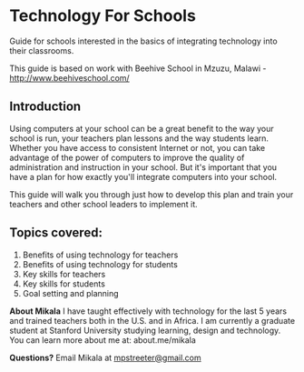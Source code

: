 Technology For Schools
====================

Guide for schools interested in the basics of integrating technology into their classrooms.

This guide is based on work with Beehive School in Mzuzu, Malawi - http://www.beehiveschool.com/

Introduction
-----------
Using computers at your school can be a great benefit to the way your school is run, your teachers plan lessons and the way students learn. Whether you have access to consistent Internet or not, you can take advantage of the power of computers to improve the quality of administration and instruction in your school. But it's important that you have a plan for how exactly you'll integrate computers into your school. 

This guide will walk you through just how to develop this plan and train your teachers and other school leaders to implement it. 

Topics covered:
------------------
1. Benefits of using technology for teachers
2. Benefits of using technology for students
3. Key skills for teachers
4. Key skills for students
5. Goal setting and planning

**About Mikala** I have taught effectively with technology for the last 5 years and trained teachers both in the U.S. and in Africa. I am currently a graduate student at Stanford University studying learning, design and technology. You can learn more about me at: about.me/mikala

**Questions?** Email Mikala at mpstreeter@gmail.com 
